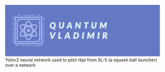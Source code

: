 ![](https://raw.githubusercontent.com/nnnnnzo/Quantum-Vladimir/main/Assets/badge.png)
Yolov2 neural network used to pilot rbpi from SL-5 (a squash ball launcher) over a network
